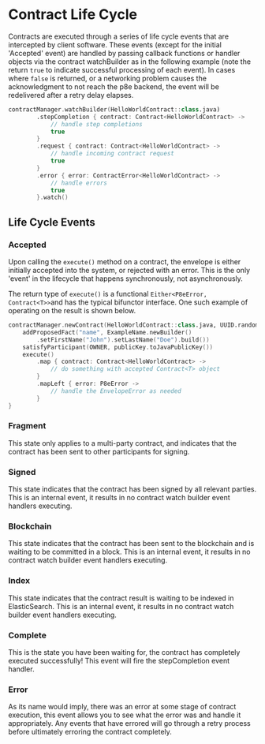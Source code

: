 # Contract Life Cycle

Contracts are executed through a series of life cycle events that are intercepted by client software. These events \(except for the initial 'Accepted' event\) are handled by passing callback functions or handler objects via the contract watchBuilder as in the following example \(note the return `true` to indicate successful processing of each event\). In cases where `false` is returned, or a networking problem causes the acknowledgment to not reach the p8e backend, the event will be redelivered after a retry delay elapses.

```kotlin
contractManager.watchBuilder(HelloWorldContract::class.java)
        .stepCompletion { contract: Contract<HelloWorldContract> ->
            // handle step completions
            true
        }
        .request { contract: Contract<HelloWorldContract> ->
            // handle incoming contract request
            true
        }
        .error { error: ContractError<HelloWorldContract> ->
            // handle errors
            true
        }.watch()
```

## **Life Cycle Events**

### Accepted

Upon calling the `execute()` method on a contract, the envelope is either initially accepted into the system, or rejected with an error. This is the only 'event' in the lifecycle that happens synchronously, not asynchronously.

The return type of `execute()` is a functional `Either<P8eError, Contract<T>>`and has the typical bifunctor interface. One such example of operating on the result is shown below.

```kotlin
contractManager.newContract(HelloWorldContract::class.java, UUID.randomUUID().toProtoUuidProv()).apply {
    addProposedFact("name", ExampleName.newBuilder()
        .setFirstName("John").setLastName("Doe").build())
    satisfyParticipant(OWNER, publicKey.toJavaPublicKey())
    execute()
        .map { contract: Contract<HelloWorldContract> ->
            // do something with accepted Contract<T> object
        }
        .mapLeft { error: P8eError ->
            // handle the EnvelopeError as needed
        }
}
```

### Fragment

This state only applies to a multi-party contract, and indicates that the contract has been sent to other participants for signing.

### Signed

This state indicates that the contract has been signed by all relevant parties. This is an internal event, it results in no contract watch builder event handlers executing.

### Blockchain

This state indicates that the contract has been sent to the blockchain and is waiting to be committed in a block. This is an internal event, it results in no contract watch builder event handlers executing.

### Index

This state indicates that the contract result is waiting to be indexed in ElasticSearch. This is an internal event, it results in no contract watch builder event handlers executing.

### Complete

This is the state you have been waiting for, the contract has completely executed successfully! This event will fire the stepCompletion event handler.

### Error

As its name would imply, there was an error at some stage of contract execution, this event allows you to see what the error was and handle it appropriately. Any events that have errored will go through a retry process before ultimately erroring the contract completely. 



